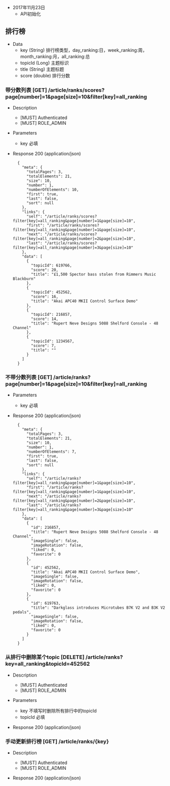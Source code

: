 + 2017年11月23日
    + API初始化

## 排行榜
+ Data
    + key (String) 排行榜类型，day_ranking:日，week_ranking:周，month_ranking:月，all_ranking:总
    + topicId (Long) 主题标识
    + title (String) 主题标题
    + score (double) 排行分数

### 带分数列表 [GET] /article/ranks/scores?page[number]=1&page[size]=10&filter[key]=all_ranking

+ Description
    + [MUST] Authenticated
    + [MUST] ROLE_ADMIN
+ Parameters
    + key 必填

+ Response 200 (application/json)
    
        {
          "meta": {
            "totalPages": 3,
            "totalElements": 21,
            "size": 10,
            "number": 1,
            "numberOfElements": 10,
            "first": true,
            "last": false,
            "sort": null
          },
          "links": {
            "self": "/article/ranks/scores?filter[key]=all_ranking&page[number]=1&page[size]=10",
            "first": "/article/ranks/scores?filter[key]=all_ranking&page[number]=1&page[size]=10",
            "next": "/article/ranks/scores?filter[key]=all_ranking&page[number]=2&page[size]=10",
            "last": "/article/ranks/scores?filter[key]=all_ranking&page[number]=3&page[size]=10"
          },
          "data": [
            {
              "topicId": 619766,
              "score": 20,
              "title": "£1,500 Spector bass stolen from Rimmers Music Blackburn"
            },
            {
              "topicId": 452562,
              "score": 16,
              "title": "Akai APC40 MKII Control Surface Demo"
            },
            {
              "topicId": 216857,
              "score": 14,
              "title": "Rupert Neve Designs 5088 Shelford Console - 48 Channel"
            },
            {
              "topicId": 1234567,
              "score": 7,
              "title": ""
            }
          ]
        }

### 不带分数列表 [GET] /article/ranks?page[number]=1&page[size]=10&filter[key]=all_ranking

+ Parameters
    + key 必填

+ Response 200 (application/json)
    
        {
          "meta": {
            "totalPages": 3,
            "totalElements": 21,
            "size": 10,
            "number": 1,
            "numberOfElements": 7,
            "first": true,
            "last": false,
            "sort": null
          },
          "links": {
            "self": "/article/ranks?filter[key]=all_ranking&page[number]=1&page[size]=10",
            "first": "/article/ranks?filter[key]=all_ranking&page[number]=1&page[size]=10",
            "next": "/article/ranks?filter[key]=all_ranking&page[number]=2&page[size]=10",
            "last": "/article/ranks?filter[key]=all_ranking&page[number]=3&page[size]=10"
          },
          "data": [
            {
              "id": 216857,
              "title": "Rupert Neve Designs 5088 Shelford Console - 48 Channel",
              "imageSingle": false,
              "imageRotation": false,
              "liked": 0,
              "favorite": 0
            },
            {
              "id": 452562,
              "title": "Akai APC40 MKII Control Surface Demo",
              "imageSingle": false,
              "imageRotation": false,
              "liked": 0,
              "favorite": 0
            },
            {
              "id": 619763,
              "title": "Darkglass introduces Microtubes B7K V2 and B3K V2 pedals",
              "imageSingle": false,
              "imageRotation": false,
              "liked": 0,
              "favorite": 0
            }
          ]
        }

### 从排行中删除某个topic [DELETE] /article/ranks?key=all_ranking&topicId=452562
+ Description
    + [MUST] Authenticated
    + [MUST] ROLE_ADMIN
+ Parameters
    + key 不填写时删除所有排行中的topicId
    + topicId 必填

+ Response 200 (application/json)

### 手动更新排行榜 [GET] /article/ranks/{key}

+ Description
    + [MUST] Authenticated
    + [MUST] ROLE_ADMIN

+ Response 200 (application/json)